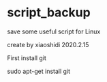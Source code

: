 # script_backup

save some useful script for Linux

create by xiaoshidi 2020.2.15

First install git

sudo apt-get install git
